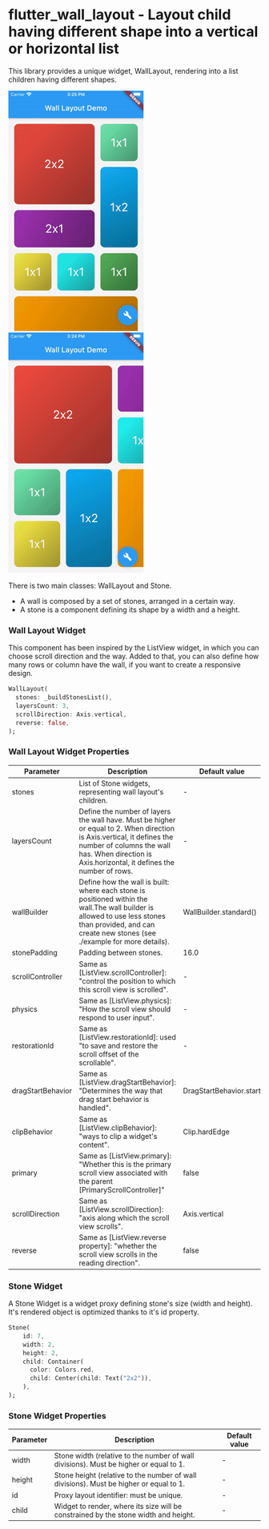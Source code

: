 # flutter_wall_layout - Layout child having different shape into a vertical or horizontal list
This library provides a unique widget, WallLayout, rendering into a list children having different shapes.

![](doc/wall_layout_vertical.gif) ![](doc/wall_layout_horizontal.gif)


There is two main classes: WallLayout and Stone. 
- A wall is composed by a set of stones, arranged in a certain way.
- A stone is a component defining its shape by a width and a height.

### Wall Layout Widget

This component has been inspired by the ListView widget, in which you can choose scroll direction and the way.
Added to that, you can also define how many rows or column have the wall, if you want to create a responsive design.
```dart
WallLayout(
  stones: _buildStonesList(),
  layersCount: 3,
  scrollDirection: Axis.vertical,
  reverse: false,
);
```

### Wall Layout Widget Properties

| Parameter          | Description                                       | Default value  |
| ------------------ | ------------------------------------------------- | -------------- |
| stones             | List of Stone widgets, representing wall layout's children. | -                       |
| layersCount        | Define the number of layers the wall have. Must be higher or equal to 2. When direction is Axis.vertical, it defines the number of columns the wall has. When direction is Axis.horizontal, it defines the number of rows. | -                       |
| wallBuilder        | Define how the wall is built: where each stone is positioned within the wall.The wall builder is allowed to use less stones than provided, and can create new stones (see ./example for more details). | WallBuilder.standard()  |
| stonePadding       | Padding between stones. | 16.0                    |
| scrollController   | Same as [ListView.scrollController]: "control the position to which this scroll view is scrolled". | -                       |
| physics            | Same as [ListView.physics]: "How the scroll view should respond to user input". | -                       |
| restorationId      | Same as [ListView.restorationId]: used "to save and restore the scroll offset of the scrollable". | -                       |
| dragStartBehavior  | Same as [ListView.dragStartBehavior]: "Determines the way that drag start behavior is handled". | DragStartBehavior.start |
| clipBehavior       | Same as [ListView.clipBehavior]: "ways to clip a widget's content". | Clip.hardEdge           |
| primary            | Same as [ListView.primary]: "Whether this is the primary scroll view associated with the parent [PrimaryScrollController]" | false                   |
| scrollDirection    | Same as [ListView.scrollDirection]: "axis along which the scroll view scrolls". | Axis.vertical           |
| reverse            | Same as [ListView.reverse property]: "whether the scroll view scrolls in the reading direction". | false                   |

### Stone Widget

A Stone Widget is a widget proxy defining stone's size (width and height).
It's rendered object is optimized thanks to it's id property.

```dart
Stone(
    id: 7,
    width: 2,
    height: 2,
    child: Container(
      color: Colors.red,
      child: Center(child: Text("2x2")),
    ),
);
 ```

### Stone Widget Properties

| Parameter | Description                                             | Default value |
| --------- | ------------------------------------------------------- | ------------- |
| width     | Stone width (relative to the number of wall divisions). Must be higher or equal to 1. | -             |
| height    | Stone height (relative to the number of wall divisions). Must be higher or equal to 1. | -             |
| id        | Proxy layout identifier: must be unique. | -             |
| child     | Widget to render, where its size will be constrained by the stone width and height. | -             |